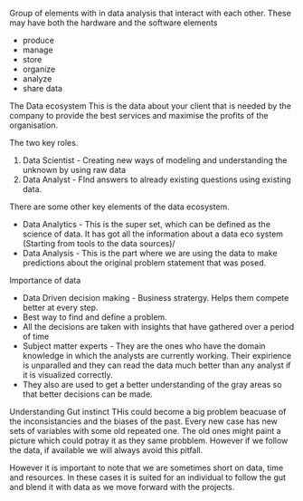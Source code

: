 Group of elements with in data analysis that interact with each other. These may have both the hardware and the software elements 
- produce
- manage
- store
- organize
- analyze 
- share data

The Data ecosystem 
This is the data about your client that is needed by the company to provide the best services and maximise the profits of the organisation.

The two key roles.

1. Data Scientist - Creating new ways of modeling and understanding the unknown by using raw data
2. Data Analyst - FInd answers to already existing questions using existing data.

There are some other key elements of the data ecosystem.
- Data Analytics - This is the super set, which can be defined as the science of data. It has got all the information about a data eco system (Starting  from tools to the data sources)/
- Data Analysis - This is the part where we are using the data to make predictions about the original problem statement that was posed.

Importance of data 
- Data Driven decision making - Business stratergy. Helps them compete better at every step.
- Best way to find and define a problem.
- All the decisions are taken with insights that have gathered over a period of time
- Subject matter experts - They are the ones who have the domain knowledge in which the analysts are currently working. Their expirience is unparalled and they can read the data much better than any analyst if it is visualized correctly. 
- They also are used to get a better understanding of the gray areas so that better decisions can be made.

Understanding Gut instinct 
THis could become a big problem beacuase of the inconsistancies and the biases of the past.
Every new case has new sets of variables with some old repeated one. The old ones might paint a picture which could potray it as they same probblem.
However if we follow the data, if available we will always avoid this pitfall.

However it is important to note that we are sometimes short on data, time and resources. In these cases it is suited for an individual to follow the gut and blend it with data as we move forward with the projects.